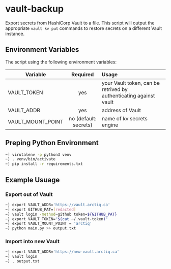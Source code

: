 # vault-backup

Export secrets from HashiCorp Vault to a file. This script will output the appropriate `vault kv put` commands to restore secrets on a different Vault instance.

## Environment Variables

The script using the following environment variables:

| Variable           | Required              | Usage  |
| ------------------ |:---------------------:| :-----|
| VAULT_TOKEN        | yes                   | your Vault token, can be retrived by authenticating against vault |
| VAULT_ADDR         | yes                   | address of Vault |
| VAULT_MOUNT_POINT  | no (default: secrets) | name of kv secrets engine |


## Preping Python Environment

```bash
~] virutalenv -p python3 venv
~] . venv/bin/activate
~] pip install -r requirements.txt
```

## Example Usuage

### Export out of Vault
```bash
~] export VAULT_ADDR='https://vault.arctiq.ca'
~] export GITHUB_PAT=[redacted]
~] vault login -method=github token=${GITHUB_PAT}
~] export VAULT_TOKEN="$(cat ~/.vault-token)"
~] export VAULT_MOUNT_POINT = 'arctiq'
~] python main.py >> output.txt
```

### Import into new Vault
```bash
~] export VAULT_ADDR='https://new-vault.arctiq.ca'
~] vault login
~] . output.txt
```